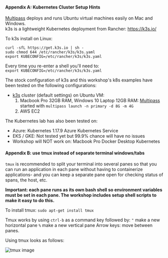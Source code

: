 
#### Appendix A: Kubernetes Cluster Setup Hints

[Multipass](http://multipass.run) deploys and runs Ubuntu virtual machines easily on Mac and Windows.  
k3s is a lightweight Kubernetes deployment from Rancher: https://k3s.io/  

To k3s install on Linux:  
```
curl -sfL https://get.k3s.io | sh -
sudo chmod 644 /etc/rancher/k3s/k3s.yaml  
export KUBECONFIG=/etc/rancher/k3s/k3s.yaml  
```

Every time you re-enter a shell you'll need to:   
`export KUBECONFIG=/etc/rancher/k3s/k3s.yaml`

The stock configuration of k3s and this workshop's k8s examples have been tested on the following configurations:  

* [k3s](http://k3s.io) cluster (default settings) on Ubuntu VM:
  1. Macbook Pro 32GB RAM, Windows 10 Laptop 12GB RAM: [Multipass](http://multipass.run) started with `multipass launch -n primary -d 8G -m 4G`  
  2. AWS EC2
  
The Kubernetes lab has also been tested on:    
* Azure: Kubernetes 1.17.9 Azure Kubernetes Service  
* EKS / GKE: Not tested yet but 99.9% chance will have no issues  
* Workshop will NOT work on: Macbook Pro Docker Desktop Kubernetes


#### Appendix B: use tmux instead of separate terminal windows/tabs  

`tmux` is recommended to split your terminal into several panes so that you can run an application in each pane without having to containerize applications- and you can keep a separate pane open for checking status of spans, the host, etc.

**Important: each pane runs as its own bash shell so environment variables must be set in each pane. The workshop includes setup shell scripts to make it easy to do this.**

To install tmux: `sudo apt-get install tmux`

Tmux works by using `ctrl-b` as a command key followed by:
`"` make a new horizontal pane
`%` make a new vertical pane
Arrow keys: move between panes.

Using tmux looks as follows:

![tmux image](../../../assets/tmux.png)
